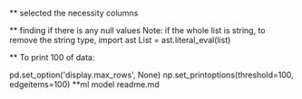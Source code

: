 ** selected the necessity columns

**  finding if there is any null values
Note:
 if the whole list is string, to remove the string type,
        import ast 
        List = ast.literal_eval(list)


** To print 100 of data:

pd.set_option('display.max_rows', None)
np.set_printoptions(threshold=100, edgeitems=100)
**ml model readme.md